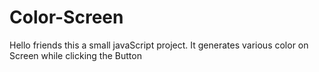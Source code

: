 # Color-Screen

Hello friends this a small javaScript project.
It generates various color on Screen while clicking the Button
